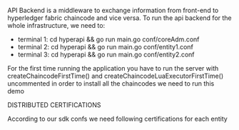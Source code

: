 API Backend is a middleware to exchange information from front-end to hyperledger fabric chaincode and vice versa.
To run the api backend for the whole infrastructure, we need to:

* terminal 1: cd hyperapi && go run main.go conf/coreAdm.conf
* terminal 2: cd hyperapi && go run main.go conf/entity1.conf
* terminal 3: cd hyperapi && go run main.go conf/entity2.conf

For the first time running the application you have to run the server with createChaincodeFirstTime() and createChaincodeLuaExecutorFirstTime() uncommented in order to install all the chaincodes we need to run this demo


DISTRIBUTED CERTIFICATIONS

According to our sdk confs we need following certifications for each entity

